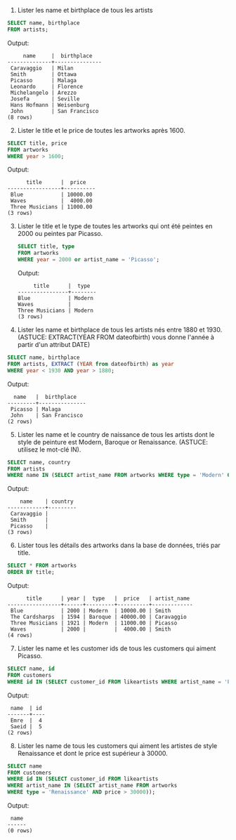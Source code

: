 1. Lister les name et birthplace de tous les artists

```sql
SELECT name, birthplace
FROM artists;
```

Output:

```
     name     |  birthplace
--------------+---------------
 Caravaggio   | Milan
 Smith        | Ottawa
 Picasso      | Malaga
 Leonardo     | Florence
 Michelangelo | Arezzo
 Josefa       | Seville
 Hans Hofmann | Weisenburg
 John         | San Francisco
(8 rows)
```

2. Lister le title et le price de toutes les artworks après 1600.

```sql
SELECT title, price
FROM artworks
WHERE year > 1600;
```

Output:

```
      title      |  price
-----------------+----------
 Blue            | 10000.00
 Waves           |  4000.00
 Three Musicians | 11000.00
(3 rows)
```

3. Lister le title et le type de toutes les artworks qui ont été peintes en
   2000 ou peintes par Picasso.
   
   ```sql
   SELECT title, type
   FROM artworks
   WHERE year = 2000 or artist_name = 'Picasso';
   ```
   
   Output:
   
   ```
        title      |  type
   ----------------+--------
   Blue            | Modern
   Waves           |
   Three Musicians | Modern
   (3 rows)
   ```

4. Lister les name et birthplace de tous les artists nés entre 1880 et 1930. (ASTUCE: EXTRACT(YEAR FROM dateofbirth) vous donne l'année à partir d'un attribut DATE)

```sql
SELECT name, birthplace
FROM artists, EXTRACT (YEAR from dateofbirth) as year
WHERE year < 1930 AND year > 1880;
```

Output:

```
  name   |  birthplace
---------+---------------
 Picasso | Malaga
 John    | San Francisco
(2 rows)
```

5. Lister les name et le country de naissance de tous les artists dont le
   style de peinture est Modern, Baroque or Renaissance. (ASTUCE:
   utilisez le mot-clé IN).

```sql
SELECT name, country 
FROM artists
WHERE name IN (SELECT artist_name FROM artworks WHERE type = 'Modern' OR type = 'Baroque' OR type = 'Renaissance');
```

Output:

```
    name    | country
------------+---------
 Caravaggio |
 Smith      |
 Picasso    |
(3 rows)
```

6. Lister tous les détails des artworks dans la base de données, triés
   par title.

```sql
SELECT * FROM artworks
ORDER BY title;
```

Output:

```
      title      | year |  type   |  price   | artist_name
-----------------+------+---------+----------+-------------
 Blue            | 2000 | Modern  | 10000.00 | Smith
 The Cardsharps  | 1594 | Baroque | 40000.00 | Caravaggio
 Three Musicians | 1921 | Modern  | 11000.00 | Picasso
 Waves           | 2000 |         |  4000.00 | Smith
(4 rows)
```

7. Lister les name et les customer ids
   de tous les customers qui aiment
   Picasso.

```sql
SELECT name, id
FROM customers
WHERE id IN (SELECT customer_id FROM likeartists WHERE artist_name = 'Picasso');
```

Output:

```
 name  | id
-------+----
 Emre  |  4
 Saeid |  5
(2 rows)
```

8. Lister les name de tous les customers qui aiment les artistes de style Renaissance et dont le price est supérieur à 30000.

```sql
SELECT name
FROM customers
WHERE id IN (SELECT customer_id FROM likeartists 
WHERE artist_name IN (SELECT artist_name FROM artworks
WHERE type = 'Renaissance' AND price > 30000));
```

Output:

```
 name
------
(0 rows)
```
